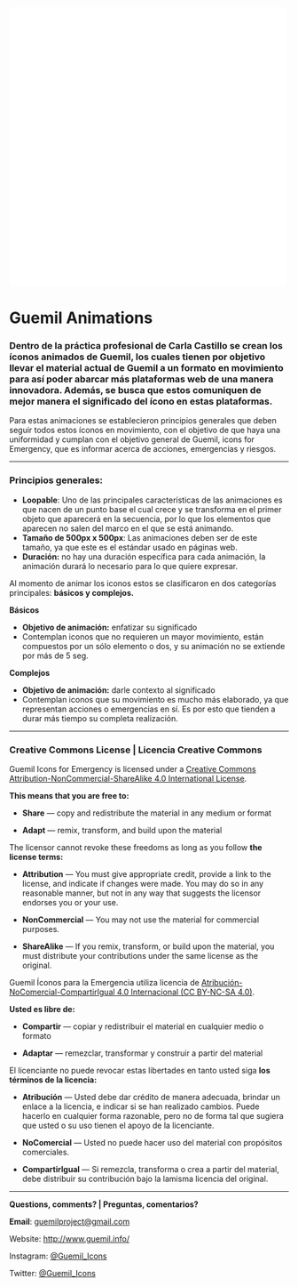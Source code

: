 ![Lavarse las manos](Gifs/Lavarse_las_manos_Guemil.gif)

# Guemil Animations


### Dentro de la práctica profesional de Carla Castillo se crean los íconos animados de Guemil, los cuales tienen por objetivo llevar el material actual de Guemil a un formato en movimiento para así poder abarcar más plataformas web de una manera innovadora. Además, se busca que estos comuniquen de mejor manera el significado del ícono en estas plataformas. 


Para estas animaciones se establecieron principios generales que deben seguir todos estos íconos en movimiento, con el objetivo de que haya una uniformidad y cumplan con el objetivo general de Guemil, icons for Emergency, que es informar acerca de acciones, emergencias y riesgos. 

- - - - - - - - -

### Principios generales:

- **Loopable**: Uno de las principales características de las animaciones es que nacen de un punto base el cual crece y se transforma en el primer objeto que aparecerá en la secuencia, por lo que los elementos que aparecen no salen del marco en el que se está animando. 
- **Tamaño de 500px x 500px**: Las animaciones deben ser de este tamaño, ya que este es el estándar usado en páginas web.
- **Duración:** no hay una duración específica para cada animación, la animación durará lo necesario para lo que quiere expresar. 


Al momento de animar los iconos estos se clasificaron en dos categorías principales: **básicos y complejos.** 


**Básicos**
- **Objetivo de animación:** enfatizar su significado 
- Contemplan iconos que no requieren un mayor movimiento, están compuestos por un sólo elemento o dos, y su animación no se extiende por más de 5 seg. 


**Complejos**
- **Objetivo de animación:** darle contexto al significado 
- Contemplan iconos que su movimiento es mucho más elaborado, ya que representan acciones o emergencias en sí. Es por esto que tienden a durar más tiempo su completa realización. 

- - - - - - - - - 

### Creative Commons License | Licencia Creative Commons

Guemil Icons for Emergency is licensed under a <a rel="license" href="http://creativecommons.org/licenses/by-nc-sa/4.0/">Creative Commons Attribution-NonCommercial-ShareAlike 4.0 International License</a>.

**This means that you are free to:**

- **Share** — copy and redistribute the material in any medium or format

- **Adapt** — remix, transform, and build upon the material

The licensor cannot revoke these freedoms as long as you follow **the license terms:**

- **Attribution** — You must give appropriate credit, provide a link to the license, and indicate if changes were made. You may do so in any reasonable manner, but not in any way that suggests the licensor endorses you or your use.

- **NonCommercial** — You may not use the material for commercial purposes.

- **ShareAlike** — If you remix, transform, or build upon the material, you must distribute your contributions under the same license as the original.

Guemil Íconos para la Emergencia utiliza licencia de <a rel="Licencia" href="https://creativecommons.org/licenses/by-nc-sa/4.0/deed.es">Atribución-NoComercial-CompartirIgual 4.0 Internacional (CC BY-NC-SA 4.0)</a>.

**Usted es libre de:**

- **Compartir** — copiar y redistribuir el material en cualquier medio o formato

- **Adaptar** — remezclar, transformar y construir a partir del material

El licenciante no puede revocar estas libertades en tanto usted siga **los términos de la licencia:**

- **Atribución** — Usted debe dar crédito de manera adecuada, brindar un enlace a la licencia, e indicar si se han realizado cambios. Puede hacerlo en cualquier forma razonable, pero no de forma tal que sugiera que usted o su uso tienen el apoyo de la licenciante.

- **NoComercial** — Usted no puede hacer uso del material con propósitos comerciales.

- **CompartirIgual** — Si remezcla, transforma o crea a partir del material, debe distribuir su contribución bajo la lamisma licencia del original.

- - - - - - - - - 

**Questions, comments? | Preguntas, comentarios?**

**Email**: guemilproject@gmail.com

Website: http://www.guemil.info/

Instagram: [@Guemil_Icons](https://www.instagram.com/Guemil_Icons/)

Twitter: [@Guemil_Icons](https://twitter.com/Guemil_Icons)

